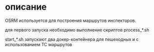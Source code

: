 # описание
OSRM используется для построения маршрутов инспекторов.

для первого запуска необходимо выполнение скриптов process_*.sh

start_*.sh запускают два докер-контейнера для пешеходных и с использованием ТС маршрутов  